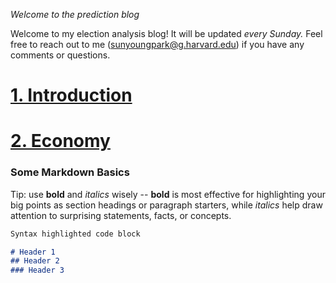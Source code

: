 _Welcome to the prediction blog_

Welcome to my election analysis blog! It will be updated *every Sunday.* Feel free to reach out to me ([sunyoungpark@g.harvard.edu](sunyoungpark@g.harvard.edu)) if you have any comments or questions.

# [1. Introduction](posts/01-Intro.md)

# [2. Economy](posts/02-Econ.md)


### Some Markdown Basics

Tip: use **bold** and *italics* wisely -- **bold** is most effective for highlighting your big points as section headings or paragraph starters, while *italics* help draw attention to surprising statements, facts, or concepts. 

```markdown
Syntax highlighted code block

# Header 1
## Header 2
### Header 3
